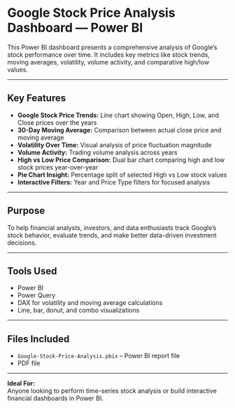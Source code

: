 # Google Stock Price Analysis Dashboard — Power BI

This Power BI dashboard presents a comprehensive analysis of Google’s stock performance over time. It includes key metrics like stock trends, moving averages, volatility, volume activity, and comparative high/low values.

---

## Key Features

- **Google Stock Price Trends:** Line chart showing Open, High, Low, and Close prices over the years
- **30-Day Moving Average:** Comparison between actual close price and moving average
- **Volatility Over Time:** Visual analysis of price fluctuation magnitude
- **Volume Activity:** Trading volume analysis across years
- **High vs Low Price Comparison:** Dual bar chart comparing high and low stock prices year-over-year
- **Pie Chart Insight:** Percentage split of selected High vs Low stock values
- **Interactive Filters:** Year and Price Type filters for focused analysis

---

## Purpose

To help financial analysts, investors, and data enthusiasts track Google’s stock behavior, evaluate trends, and make better data-driven investment decisions.

---

## Tools Used

- Power BI
- Power Query
- DAX for volatility and moving average calculations
- Line, bar, donut, and combo visualizations

---

## Files Included

- `Google-Stock-Price-Analysis.pbix` – Power BI report file
-  PDF file

---

 **Ideal For:**  
Anyone looking to perform time-series stock analysis or build interactive financial dashboards in Power BI.
